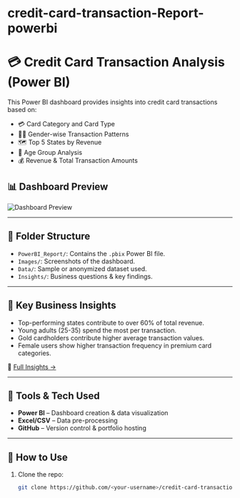 # credit-card-transaction-Report-powerbi
# 💳 Credit Card Transaction Analysis (Power BI)

This Power BI dashboard provides insights into credit card transactions based on:

- 💳 Card Category and Card Type
- 🧍‍♂️ Gender-wise Transaction Patterns
- 🗺️ Top 5 States by Revenue
- 🧒 Age Group Analysis
- 💰 Revenue & Total Transaction Amounts

## 📊 Dashboard Preview

![Dashboard Preview](Images/dashboard-preview.png)

---

## 📁 Folder Structure

- `PowerBI_Report/`: Contains the `.pbix` Power BI file.
- `Images/`: Screenshots of the dashboard.
- `Data/`: Sample or anonymized dataset used.
- `Insights/`: Business questions & key findings.

---

## 🧠 Key Business Insights

-  Top-performing states contribute to over 60% of total revenue.
-  Young adults (25-35) spend the most per transaction.
-  Gold cardholders contribute higher average transaction values.
-  Female users show higher transaction frequency in premium card categories.

🔗 [Full Insights →](Insights/business-insights.md)

---

## 🔧 Tools & Tech Used

- **Power BI** – Dashboard creation & data visualization
- **Excel/CSV** – Data pre-processing
- **GitHub** – Version control & portfolio hosting

---

## 📂 How to Use

1. Clone the repo:  
   ```bash
   git clone https://github.com/<your-username>/credit-card-transaction-analysis-powerbi
